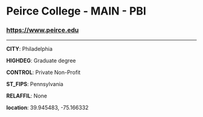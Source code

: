 # Peirce College - MAIN - PBI
### https://www.peirce.edu
---
**CITY**: Philadelphia

**HIGHDEG**: Graduate degree

**CONTROL**: Private Non-Profit

**ST_FIPS**: Pennsylvania

**RELAFFIL**: None

**location**: 39.945483, -75.166332